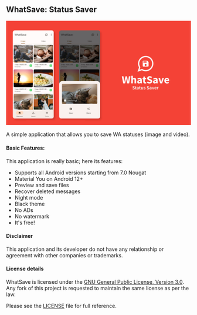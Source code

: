 ## WhatSave: Status Saver

![Screenshots](./art/art.jpg?raw=true)

A simple application that allows you to save WA statuses (image and video).

#### Basic Features:

This application is really basic; here its features:

* Supports all Android versions starting from 7.0 Nougat
* Material You on Android 12+
* Preview and save files
* Recover deleted messages
* Night mode
* Black theme
* No ADs
* No watermark
* It's free!

#### Disclaimer
This application and its developer do not have any relationship or agreement with other companies or trademarks.

#### License details

WhatSave is licensed under the [GNU General Public License, Version 3.0](http://www.gnu.org/licenses/#GPL). Any fork of
this project is requested to maintain the same license as per the law.

Please see the [LICENSE](LICENSE.md) file for full reference.